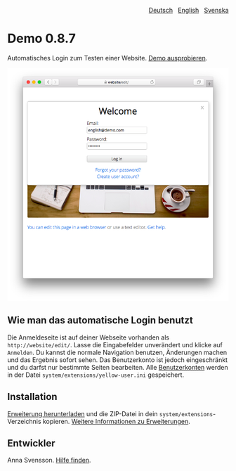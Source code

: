<p align="right"><a href="README-de.md">Deutsch</a> &nbsp; <a href="README.md">English</a> &nbsp; <a href="README-sv.md">Svenska</a></p>

# Demo 0.8.7

Automatisches Login zum Testen einer Website. [Demo ausprobieren](https://datenstrom.se/de/yellow/demo/).

<p align="center"><img src="demo-screenshot.png?raw=true" alt="Screenshot"></p>

## Wie man das automatische Login benutzt

Die Anmeldeseite ist auf deiner Webseite vorhanden als `http://website/edit/`. Lasse die Eingabefelder unverändert und klicke auf `Anmelden`. Du kannst die normale Navigation benutzen, Änderungen machen und das Ergebnis sofort sehen. Das Benutzerkonto ist jedoch eingeschränkt und du darfst nur bestimmte Seiten bearbeiten. Alle [Benutzerkonten](https://github.com/annaesvensson/yellow-edit/tree/main/README-de.md) werden in der Datei `system/extensions/yellow-user.ini` gespeichert.

## Installation

[Erweiterung herunterladen](https://github.com/annaesvensson/yellow-demo/archive/main.zip) und die ZIP-Datei in dein `system/extensions`-Verzeichnis kopieren. [Weitere Informationen zu Erweiterungen](https://github.com/annaesvensson/yellow-update/tree/main/README-de.md).

## Entwickler

Anna Svensson. [Hilfe finden](https://datenstrom.se/de/yellow/help/).
